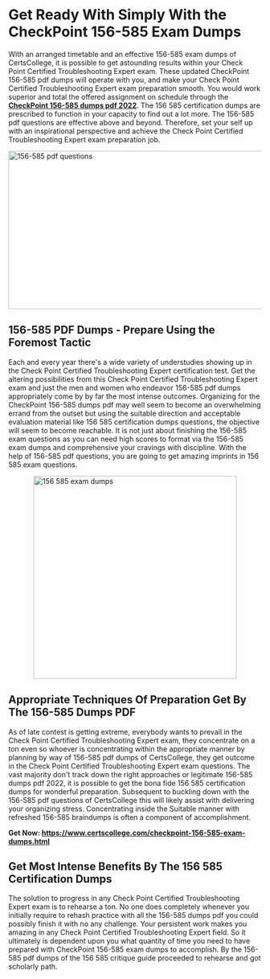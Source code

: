 <h1><strong>Get Ready With Simply With the CheckPoint 156-585 Exam Dumps&nbsp;</strong></h1>
<p><span style="font-weight: 400;">With an arranged timetable and an effective  156-585 exam dumps of CertsCollege, it is possible to get astounding results within your Check Point Certified Troubleshooting Expert exam. These updated CheckPoint 156-585 pdf dumps will operate with you, and make your Check Point Certified Troubleshooting Expert exam preparation smooth. You would work superior and total the offered assignment on schedule through the <strong><a href="https://www.certscollege.com/checkpoint-156-585-exam-dumps.html">CheckPoint 156-585 dumps pdf 2022</a></strong>. The 156 585 certification dumps are prescribed to function in your capacity to find out a lot more. The  156-585 pdf questions are effective above and beyond. Therefore, set your self up with an inspirational perspective and achieve the Check Point Certified Troubleshooting Expert exam preparation job.&nbsp;</span></p>
<p><span style="font-weight: 400;"><img style="display: block; margin-left: auto; margin-right: auto;" src="https://i.ibb.co/CPDK3ps/Yellow-and-Blue-Initiative-Blog-Banner.png" alt="156-585 pdf questions" width="559" height="315" /></span></p>
<h2><strong>156-585 PDF Dumps - Prepare Using the Foremost Tactic</strong></h2>
<p><span style="font-weight: 400;">Each and every year there's a wide variety of understudies showing up in the Check Point Certified Troubleshooting Expert certification test. Get the altering possibilities from this Check Point Certified Troubleshooting Expert exam and just the men and women who endeavor 156-585 pdf dumps appropriately come by by far the most intense outcomes. Organizing for the CheckPoint 156-585 dumps pdf may well seem to become an overwhelming errand from the outset but using the suitable direction and acceptable evaluation material like 156 585 certification dumps questions, the objective will seem to become reachable. It is not just about finishing the 156-585 exam questions as you can need high scores to format via the 156-585 exam dumps and comprehensive your cravings with discipline. With the help of 156-585 pdf questions, you are going to get amazing imprints in 156 585 exam questions.</span></p>
<p><span style="font-weight: 400;"><a href="https://bit.ly/3tUy8kC"><img style="display: block; margin-left: auto; margin-right: auto;" src="https://i.ibb.co/9tMrhdY/Teacher-Appreciation-Invitation.png" alt="156 585 exam dumps " width="404" height="404" /></a></span></p>
<h2><strong>Appropriate Techniques Of Preparation Get By The 156-585 Dumps PDF</strong></h2>
<p><span style="font-weight: 400;">As of late contest is getting extreme, everybody wants to prevail in the Check Point Certified Troubleshooting Expert exam, they concentrate on a ton even so whoever is concentrating within the appropriate manner by planning by way of 156-585 pdf dumps of CertsCollege, they get outcome in the Check Point Certified Troubleshooting Expert exam questions. The vast majority don't track down the right approaches or legitimate 156-585 dumps pdf 2022, it is possible to get the bona fide 156 585 certification dumps for wonderful preparation. Subsequent to buckling down with the  156-585 pdf questions of CertsCollege this will likely assist with delivering your organizing stress. Concentrating inside the Suitable manner with refreshed 156-585 braindumps is often a component of accomplishment.</span></p>
<p><span style="font-weight: 400;"><strong>Get Now: <a href="https://www.certscollege.com/checkpoint-156-585-exam-dumps.html">https://www.certscollege.com/checkpoint-156-585-exam-dumps.html</a></strong></span></p>
<h2><strong>Get Most Intense Benefits By The 156 585 Certification Dumps</strong></h2>
<p><span style="font-weight: 400;">The solution to progress in any Check Point Certified Troubleshooting Expert exam is to rehearse a ton. No one does completely whenever you initially require to rehash practice with all the 156-585 dumps pdf you could possibly finish it with no any challenge. Your persistent work makes you amazing in any Check Point Certified Troubleshooting Expert field. So it ultimately is dependent upon you what quantity of time you need to have prepared with CheckPoint 156-585 exam dumps to accomplish. By the 156-585 pdf dumps of the 156 585 critique guide proceeded to rehearse and got scholarly path.</span></p>
